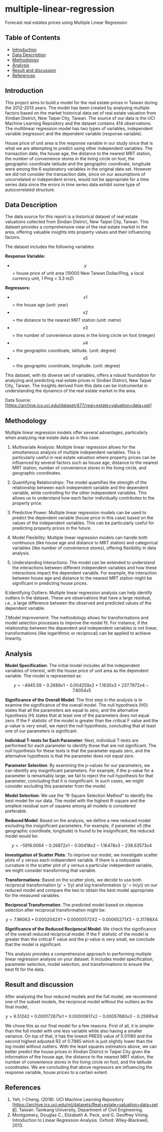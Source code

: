 # multiple-linear-regression
Forecast real estates prices using Multiple Linear Regression

## Table of Contents

- [Introduction](#introduction)
- [Data Description](#data-description)
- [Methodology](#methodology)
- [Analysis](#analysis)
- [Result and discussion](#result-adn-discussion)
- [References](#references)


## Introduction
This project aims to build a model for the real estate prices in Taiwan during the 2012-2013 years. The model has been created by analysing multiple factors based on the market historical data set of real estate valuation from Xindian District, New Taipei City, Taiwan. The source of our data is the UCI Machine Learning Repository and the dataset contains 414 observations. The multilinear regression model has two types of variables, independent variable (regressor) and the dependent variable (response variable). 

House price of unit area is the response variable in our study since that is what we are attempting to predict using other independent variables. The transaction date, the house age, the distance to the nearest MRT station, the number of convenience stores in the living circle on foot, the geographic coordinate latitude and the geographic coordinate, longitude were among the 6 explanatory variables in the original data set. However we did not consider the transaction date, since on our assumptions of uncorrelated or independent errors, would not be appropriate for a time series data since the errors in time series data exhibit some type of autocorrelated structure. 



## Data Description

The data source for this report is a historical dataset of real estate valuations collected from Sindian District, New Taipei City, Taiwan. This dataset provides a comprehensive view of the real estate market in the area, offering valuable insights into property values and their influencing factors.

The dataset includes the following variables:

**Response Variable:**
- $$y$$= house price of unit area (10000 New Taiwan Dollar/Ping, a local currency unit, 1 Ping = 3.3 m2)

**Regressors:**
- $$x1$$= the house age (unit: year)
- $$x2$$= the distance to the nearest MRT station (unit: metre)
- $$x3$$= the number of convenience stores in the living circle on foot (integer)
- $$x4$$= the geographic coordinate, latitude. (unit: degree)
- $$x5$$= the geographic coordinate, longitude. (unit: degree)


This dataset, with its diverse set of variables, offers a robust foundation for analyzing and predicting real estate prices in Sindian District, New Taipei City, Taiwan. The insights derived from this data can be instrumental in understanding the dynamics of the real estate market in the area.


Data Source: [https://archive.ics.uci.edu/dataset/477/real+estate+valuation+data+set]


## Methodology

Multiple linear regression models offer several advantages, particularly when analyzing real estate data as in this case:

1. Multivariate Analysis: Multiple linear regression allows for the simultaneous analysis of multiple independent variables. This is particularly useful in real estate valuation where property prices can be influenced by several factors such as house age, distance to the nearest MRT station, number of convenience stores in the living circle, and geographic coordinates.

2. Quantifying Relationships: The model quantifies the strength of the relationship between each independent variable and the dependent variable, while controlling for the other independent variables. This allows us to understand how each factor individually contributes to the property price.

3. Predictive Power: Multiple linear regression models can be used to predict the dependent variable (house price in this case) based on the values of the independent variables. This can be particularly useful for predicting property prices in the future.

4. Model Flexibility: Multiple linear regression models can handle both continuous (like house age and distance to MRT station) and categorical variables (like number of convenience stores), offering flexibility in data analysis.

5. Understanding Interactions: The model can be extended to understand the interactions between different independent variables and how these interactions impact the dependent variable. For example, the interaction between house age and distance to the nearest MRT station might be significant in predicting house prices.

6.Identifying Outliers: Multiple linear regression analysis can help identify outliers in the dataset. These are observations that have a large residual, i.e., a large difference between the observed and predicted values of the dependent variable.

7.Model Improvement: The methodology allows for transformations and model selection processes to improve the model fit. For instance, if the relationship between the dependent and independent variables is not linear, transformations (like logarithmic or reciprocal) can be applied to achieve linearity.

## Analysis

**Model Specification**: The initial model includes all the independent variables of interest, with the house price of unit area as the dependent variable. The model is represented as: 

$$y = −4945.59 − 0.2689x1 − 0.004259x2 + 1.1630x3 + 237.7672x4 − 7.8054x5$$



**Significance of the Overall Model**: The first step in the analysis is to examine the significance of the overall model. The null hypothesis (H0) states that all the parameters are equal to zero, and the alternative hypothesis (H) states that at least one of the parameters does not equal zero. If the F statistic of the model is greater than the critical F value and the p-value is very small, we reject the null hypothesis, concluding that at least one of our parameters is significant.


**Individual T-tests for Each Parameter**: Next, individual T-tests are performed for each parameter to identify those that are not significant. The null hypothesis for these tests is that the parameter equals zero, and the alternative hypothesis is that the parameter does not equal zero.


**Parameter Selection**: By examining the p-values for our parameters, we can identify any insignificant parameters. For example, if the p-value for a parameter is remarkably large, we fail to reject the null hypothesis for that parameter, concluding that it is insignificant. In such cases, we might consider excluding this parameter from the model.


**Model Selection**: We use the “R-Square Selection Method” to identify the best model for our data. The model with the highest R-square and the smallest residual sum of squares among all models is considered preferable.


**Reduced Model**: Based on the analysis, we define a new reduced model excluding the insignificant parameters. For example, if parameter x5 (the geographic coordinate, longitude) is found to be insignificant, the reduced model would be:   

 $$ y  =  −5916.0064  −  0.26872x1 − 0.00418x2 − 1.16478x3 − 238.63573x4 $$



**Investigation of Scatter Plots**: To improve our model, we investigate scatter plots of y versus each independent variable. If there is a noticeable curvature in the scatter plot of y versus a particular independent variable, we might consider transforming that variable.


**Transformations**: Based on the scatter plots, we decide to use both reciprocal transformation (y’ = 1/y) and log transformation (y’ = ln(y)) on our reduced model and compare the two to obtain the best model appropriate for the measured variables.


**Reciprocal Transformation**: The predicted model based on stepwise selection after reciprocal transformation might be: 

 $$ y = 7.96063 + 0.0002042X1 + 0.00000572X2 − 0.00065271X3 − 0.31788X4 $$



**Significance of the Reduced Reciprocal Model**: We check the significance of the overall reduced reciprocal model. If the F statistic of the model is greater than the critical F value and the p-value is very small, we conclude that the model is significant.


This analysis provides a comprehensive approach to performing multiple linear regression analysis on your dataset. It includes model specification, parameter selection, model selection, and transformations to ensure the best fit for the data.



## Result and discussion


After analysing the four reduced models and the full model, we recommend one of the subset models, the reciprocal model without the outliers as the final model, 

  $$y = 6.51242 + 0.000172871x1 + 0.00000617x2 - 0.00057680x3 - 0.25991x4$$
  
We chose this as our final model for a few reasons. First of all, it is simpler than the full model with one less variable while also having a smaller variance. On top of that, it has the lowest PRESS value of 0.01180 and the second highest adjusted R2 of 0.7985 which is just slightly lower than the log model without outliers. With the least squares estimators above, we can better predict the house prices in Xindian District in Taipei City given the information of the house age, the distance to the nearest MRT station, the number of convenience stores in the living circle on foot, and the latitude coordinates. We are concluding that above regressors are influencing the response variable, house prices to a certain extent.




## References

1. Yeh, I-Cheng. (2018). UCI Machine Learning Repository [https://archive.ics.uci.edu/ml/datasets/Real+estate+valuation+data+set#]. Taiwan: Tamkang University, Department of Civil Engineering.
2. Montgomery, Douglas C., Elizabeth A. Peck, and G. Geoffrey Vining. Introduction to Linear Regression Analysis. Oxford: Wiley-Blackwell, 2013.









